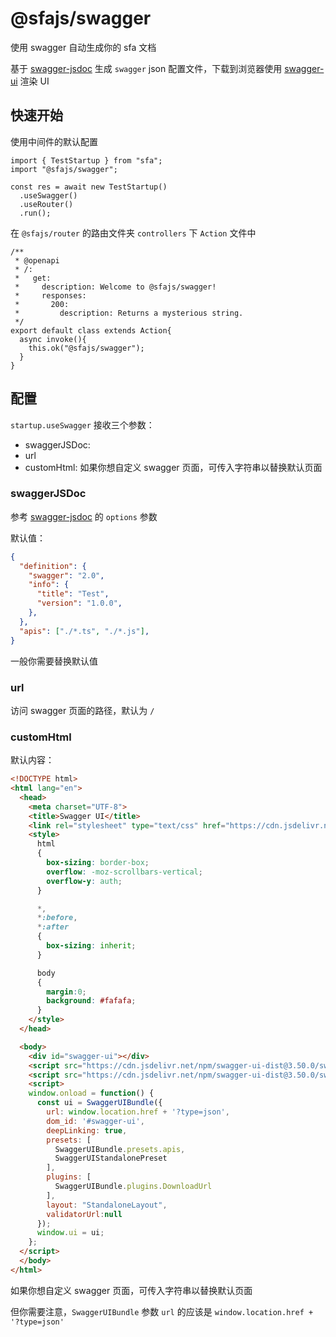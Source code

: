 # @sfajs/swagger

使用 swagger 自动生成你的 sfa 文档

基于 [swagger-jsdoc](https://github.com/Surnet/swagger-jsdoc) 生成 `swagger` json 配置文件，下载到浏览器使用 [swagger-ui](https://github.com/swagger-api/swagger-ui) 渲染 UI

## 快速开始

使用中间件的默认配置

```TS
import { TestStartup } from "sfa";
import "@sfajs/swagger";

const res = await new TestStartup()
  .useSwagger()
  .useRouter()
  .run();
```

在 `@sfajs/router` 的路由文件夹 `controllers` 下 `Action` 文件中

```TS
/**
 * @openapi
 * /:
 *   get:
 *     description: Welcome to @sfajs/swagger!
 *     responses:
 *       200:
 *         description: Returns a mysterious string.
 */
export default class extends Action{
  async invoke(){
    this.ok("@sfajs/swagger");
  }
}
```

## 配置

`startup.useSwagger` 接收三个参数：

- swaggerJSDoc:
- url
- customHtml: 如果你想自定义 swagger 页面，可传入字符串以替换默认页面

### swaggerJSDoc

参考 [swagger-jsdoc](https://github.com/Surnet/swagger-jsdoc) 的 `options` 参数

默认值：

```JSON
{
  "definition": {
    "swagger": "2.0",
    "info": {
      "title": "Test",
      "version": "1.0.0",
    },
  },
  "apis": ["./*.ts", "./*.js"],
}
```

一般你需要替换默认值

### url

访问 swagger 页面的路径，默认为 `/`

### customHtml

默认内容：

```HTML
<!DOCTYPE html>
<html lang="en">
  <head>
    <meta charset="UTF-8">
    <title>Swagger UI</title>
    <link rel="stylesheet" type="text/css" href="https://cdn.jsdelivr.net/npm/swagger-ui-dist@3.50.0/swagger-ui.min.css" />
    <style>
      html
      {
        box-sizing: border-box;
        overflow: -moz-scrollbars-vertical;
        overflow-y: auth;
      }

      *,
      *:before,
      *:after
      {
        box-sizing: inherit;
      }

      body
      {
        margin:0;
        background: #fafafa;
      }
    </style>
  </head>

  <body>
    <div id="swagger-ui"></div>
    <script src="https://cdn.jsdelivr.net/npm/swagger-ui-dist@3.50.0/swagger-ui-bundle.min.js" charset="UTF-8"> </script>
    <script src="https://cdn.jsdelivr.net/npm/swagger-ui-dist@3.50.0/swagger-ui-standalone-preset.min.js" charset="UTF-8"> </script>
    <script>
    window.onload = function() {
      const ui = SwaggerUIBundle({
        url: window.location.href + '?type=json',
        dom_id: '#swagger-ui',
        deepLinking: true,
        presets: [
          SwaggerUIBundle.presets.apis,
          SwaggerUIStandalonePreset
        ],
        plugins: [
          SwaggerUIBundle.plugins.DownloadUrl
        ],
        layout: "StandaloneLayout",
        validatorUrl:null
      });
      window.ui = ui;
    };
  </script>
  </body>
</html>
```

如果你想自定义 swagger 页面，可传入字符串以替换默认页面

但你需要注意，`SwaggerUIBundle` 参数 `url` 的应该是 `window.location.href + '?type=json'`
